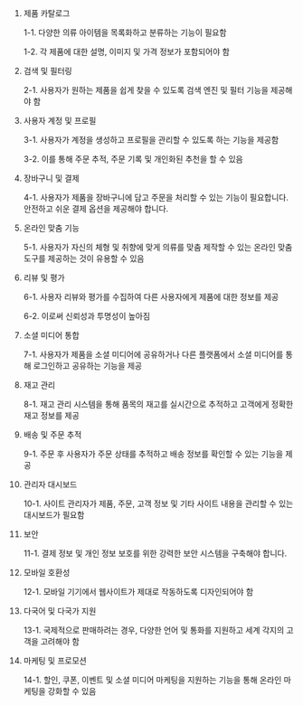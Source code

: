 1. 제품 카탈로그

    1-1. 다양한 의류 아이템을 목록화하고 분류하는 기능이 필요함

    1-2. 각 제품에 대한 설명, 이미지 및 가격 정보가 포함되어야 함

2. 검색 및 필터링

    2-1. 사용자가 원하는 제품을 쉽게 찾을 수 있도록 검색 엔진 및 필터 기능을 제공해야 함

3. 사용자 계정 및 프로필

    3-1. 사용자가 계정을 생성하고 프로필을 관리할 수 있도록 하는 기능을 제공함

    3-2. 이를 통해 주문 추적, 주문 기록 및 개인화된 추천을 할 수 있음

4. 장바구니 및 결제

    4-1. 사용자가 제품을 장바구니에 담고 주문을 처리할 수 있는 기능이 필요합니다. 안전하고 쉬운 결제 옵션을 제공해야 합니다.

5. 온라인 맞춤 기능

    5-1. 사용자가 자신의 체형 및 취향에 맞게 의류를 맞춤 제작할 수 있는 온라인 맞춤 도구를 제공하는 것이 유용할 수 있음

6. 리뷰 및 평가

    6-1. 사용자 리뷰와 평가를 수집하여 다른 사용자에게 제품에 대한 정보를 제공

    6-2. 이로써 신뢰성과 투명성이 높아짐

7. 소셜 미디어 통합

    7-1. 사용자가 제품을 소셜 미디어에 공유하거나 다른 플랫폼에서 소셜 미디어를 통해 로그인하고 공유하는 기능을 제공

8. 재고 관리

    8-1. 재고 관리 시스템을 통해 품목의 재고를 실시간으로 추적하고 고객에게 정확한 재고 정보를 제공

9. 배송 및 주문 추적

    9-1. 주문 후 사용자가 주문 상태를 추적하고 배송 정보를 확인할 수 있는 기능을 제공

10. 관리자 대시보드

    10-1. 사이트 관리자가 제품, 주문, 고객 정보 및 기타 사이트 내용을 관리할 수 있는 대시보드가 필요함

11. 보안

    11-1. 결제 정보 및 개인 정보 보호를 위한 강력한 보안 시스템을 구축해야 합니다.

12. 모바일 호환성

    12-1. 모바일 기기에서 웹사이트가 제대로 작동하도록 디자인되어야 함

13. 다국어 및 다국가 지원

    13-1. 국제적으로 판매하려는 경우, 다양한 언어 및 통화를 지원하고 세계 각지의 고객을 고려해야 함

14. 마케팅 및 프로모션

    14-1. 할인, 쿠폰, 이벤트 및 소셜 미디어 마케팅을 지원하는 기능을 통해 온라인 마케팅을 강화할 수 있음